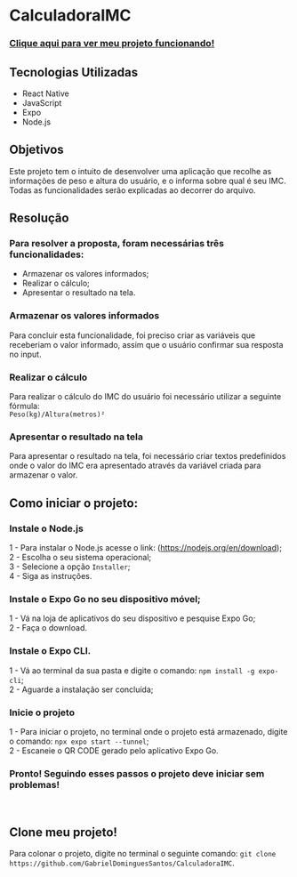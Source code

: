 # CalculadoraIMC
  
### [Clique aqui para ver meu projeto funcionando!](https://youtube.com/shorts/cQ6MoWy_hSs?si=ikT0Z1z1rBRbeF0l)<br>

## Tecnologias Utilizadas 
<ul>
  <li>React Native</li>
  <li>JavaScript</li>
  <li>Expo</li>
  <li>Node.js</li>
</ul>

## Objetivos
Este projeto tem o intuito de desenvolver uma aplicação que recolhe as informações de peso e altura do usuário, e o informa sobre qual é seu IMC. Todas as funcionalidades serão explicadas ao decorrer do arquivo.

## Resolução

### Para resolver a proposta, foram necessárias três funcionalidades:<br>
<ul>
  <li>Armazenar os valores informados;</li>
  <li>Realizar o cálculo;</li>
  <li>Apresentar o resultado na tela.</li>
</ul>

### Armazenar os valores informados
Para concluir esta funcionalidade, foi preciso criar as variáveis que receberiam o valor informado, assim que o usuário confirmar sua resposta no input.

### Realizar o cálculo
Para realizar o cálculo do IMC do usuário foi necessário utilizar a seguinte fórmula:<br>
`Peso(kg)/Altura(metros)²`

### Apresentar o resultado na tela
Para apresentar o resultado na tela, foi necessário criar textos predefinidos onde o valor do IMC era apresentado através da variável criada para armazenar o valor.

## Como iniciar o projeto: <br>

### Instale o Node.js<br>
1 - Para instalar o Node.js acesse o link: (https://nodejs.org/en/download);<br>
2 - Escolha o seu sistema operacional;<br>
3 - Selecione a opção `Installer`;<br>
4 - Siga as instruções.

### Instale o Expo Go no seu dispositivo móvel;<br>
1 - Vá na loja de aplicativos do seu dispositivo e pesquise Expo Go;<br>
2 - Faça o download.


### Instale o Expo CLI.<br>
1 - Vá ao terminal da sua pasta e digite o comando: `npm install -g expo-cli`;<br>
2 - Aguarde a instalação ser concluída;

### Inicie o projeto<br>

1 - Para iniciar o projeto, no terminal onde o projeto está armazenado, digite o comando: `npx expo start --tunnel`;<br>
2 - Escaneie o QR CODE gerado pelo aplicativo Expo Go.


### Pronto! Seguindo esses passos o projeto deve iniciar sem problemas!<br>
<br>

## Clone meu projeto!
Para colonar o projeto, digite no terminal o seguinte comando: `git clone https://github.com/GabrielDominguesSantos/CalculadoraIMC`.

